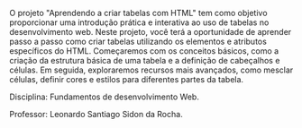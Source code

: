   O projeto "Aprendendo a criar tabelas com HTML" tem como objetivo proporcionar uma introdução prática e interativa ao uso de tabelas no desenvolvimento web.
  Neste projeto, você terá a oportunidade de aprender passo a passo como criar tabelas utilizando os elementos e atributos específicos do HTML. Começaremos com os conceitos básicos, como a criação da estrutura básica de uma tabela e a definição de cabeçalhos e células. Em seguida, exploraremos recursos mais avançados, como mesclar células, definir cores e estilos para diferentes partes da tabela.
  
Disciplina: Fundamentos de desenvolvimento Web.

Professor: Leonardo Santiago Sidon da Rocha.
